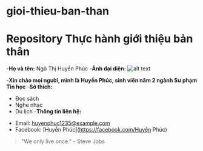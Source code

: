 
# gioi-thieu-ban-than
# Repository Thực hành giới thiệu bản thân
-**Họ và tên:** Ngô Thị Huyền Phúc
-**Ảnh đại diện:** ![![alt text](image-1.png)](/assets/images/my_image.jpg) 

-**Xin chào mọi người, mình là Huyền Phúc, sinh viên năm 2 ngành Sư phạm Tin học**
-**Sở thích:** 
+ Đọc sách
+ Nghe nhạc
+ Du lịch
-**Thông tin liên hệ:**
- Email: [huyenphuc1235@example.com](mailto:huyenphuc1235@example.com)
- Facebook: [Huyền Phúc](https://facebook.com/Huyền Phúc)
> "We only live once." - Steve Jobs
